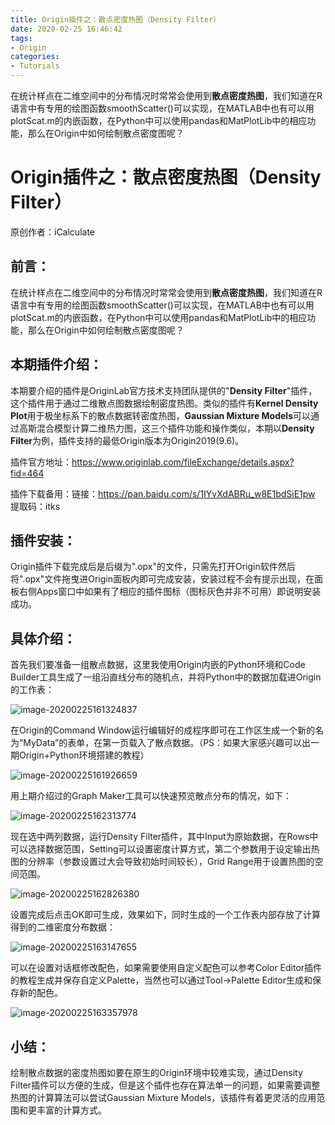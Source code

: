 ```yaml
---
title: Origin插件之：散点密度热图（Density Filter）
date: 2020-02-25 16:46:42
tags: 
- Origin 
categories: 
- Tutorials 
---
```


在统计样点在二维空间中的分布情况时常常会使用到**散点密度热图**，我们知道在R语言中有专用的绘图函数smoothScatter()可以实现，在MATLAB中也有可以用plotScat.m的内嵌函数，在Python中可以使用pandas和MatPlotLib中的相应功能，那么在Origin中如何绘制散点密度图呢？

<!--more-->

# Origin插件之：散点密度热图（Density Filter）

原创作者：iCalculate

## 前言：

在统计样点在二维空间中的分布情况时常常会使用到**散点密度热图**，我们知道在R语言中有专用的绘图函数smoothScatter()可以实现，在MATLAB中也有可以用plotScat.m的内嵌函数，在Python中可以使用pandas和MatPlotLib中的相应功能，那么在Origin中如何绘制散点密度图呢？

## 本期插件介绍：

本期要介绍的插件是OriginLab官方技术支持团队提供的"**Density Filter**"插件，这个插件用于通过二维散点图数据绘制密度热图。类似的插件有**Kernel Density Plot**用于极坐标系下的散点数据转密度热图，**Gaussian Mixture Models**可以通过高斯混合模型计算二维热力图，这三个插件功能和操作类似，本期以**Density Filter**为例，插件支持的最低Origin版本为Origin2019(9.6)。

插件官方地址：https://www.originlab.com/fileExchange/details.aspx?fid=464

插件下载备用：链接：https://pan.baidu.com/s/1IYvXdABRu_w8E1bdSiE1pw     提取码：itks

## 插件安装：

Origin插件下载完成后是后缀为".opx"的文件，只需先打开Origin软件然后将".opx"文件拖曳进Origin面板内即可完成安装，安装过程不会有提示出现，在面板右侧Apps窗口中如果有了相应的插件图标（图标灰色并非不可用）即说明安装成功。

## 具体介绍：

首先我们要准备一组散点数据，这里我使用Origin内嵌的Python环境和Code Builder工具生成了一组沿直线分布的随机点，并将Python中的数据加载进Origin的工作表：

![image-20200225161324837](Origin-Plugins-Density-Filter\image-20200225161324837.png)

在Origin的Command Window运行编辑好的成程序即可在工作区生成一个新的名为“MyData”的表单，在第一页载入了散点数据。（PS：如果大家感兴趣可以出一期Origin+Python环境搭建的教程）

![image-20200225161926659](Origin-Plugins-Density-Filter\image-20200225161926659.png)

用上期介绍过的Graph Maker工具可以快速预览散点分布的情况，如下：

![image-20200225162313774](Origin-Plugins-Density-Filter\image-20200225162313774.png)

现在选中两列数据，运行Density Filter插件，其中Input为原始数据，在Rows中可以选择数据范围，Setting可以设置密度计算方式，第二个参数用于设定输出热图的分辨率（参数设置过大会导致初始时间较长），Grid Range用于设置热图的空间范围。

![image-20200225162826380](Origin-Plugins-Density-Filter\image-20200225162826380.png)

设置完成后点击OK即可生成，效果如下，同时生成的一个工作表内部存放了计算得到的二维密度分布数据：

![image-20200225163147655](Origin-Plugins-Density-Filter\image-20200225163147655.png)

可以在设置对话框修改配色，如果需要使用自定义配色可以参考Color Editor插件的教程生成并保存自定义Palette，当然也可以通过Tool->Palette Editor生成和保存新的配色。

![image-20200225163357978](Origin-Plugins-Density-Filter\image-20200225163357978.png)

## 小结：

绘制散点数据的密度热图如要在原生的Origin环境中较难实现，通过Density Filter插件可以方便的生成，但是这个插件也存在算法单一的问题，如果需要调整热图的计算算法可以尝试Gaussian Mixture Models，该插件有着更灵活的应用范围和更丰富的计算方式。

